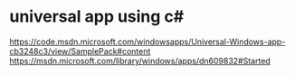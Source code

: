 # universal app using c#
https://code.msdn.microsoft.com/windowsapps/Universal-Windows-app-cb3248c3/view/SamplePack#content
https://msdn.microsoft.com/library/windows/apps/dn609832#Started
